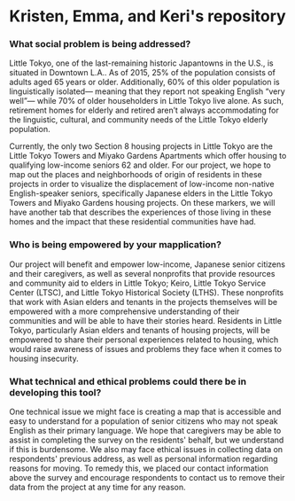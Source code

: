 # Kristen, Emma, and Keri's repository
### What social problem is being addressed?
Little Tokyo, one of the last-remaining historic Japantowns in the U.S., is situated in Downtown L.A.. As of 2015, 25% of the population consists of adults aged 65 years or older. Additionally, 60% of this older population is linguistically isolated— meaning that they report not speaking English “very well”— while 70% of older householders in Little Tokyo live alone. As such, retirement homes for elderly and retired aren’t always accommodating for the linguistic, cultural, and community needs of the Little Tokyo elderly population. 

Currently, the only two Section 8 housing projects in Little Tokyo are the Little Tokyo Towers and Miyako Gardens Apartments which offer housing to qualifying low-income seniors 62 and older. For our project, we hope to map out the places and neighborhoods of origin of residents in these projects in order to visualize the displacement of low-income non-native English-speaker seniors, specifically Japanese elders in the Little Tokyo Towers and Miyako Gardens housing projects. On these markers, we will have another tab that describes the experiences of those living in these homes and the impact that these residential communities have had. 
### Who is being empowered by your mapplication?
Our project will benefit and empower low-income, Japanese senior citizens and their caregivers, as well as several nonprofits that provide resources and community aid to elders in Little Tokyo; Keiro, Little Tokyo Service Center (LTSC), and Little Tokyo Historical Society (LTHS). These nonprofits that work with Asian elders and tenants in the projects themselves will be empowered with a more comprehensive understanding of their communities and will be able to have their stories heard.
Residents in Little Tokyo, particularly Asian elders and tenants of housing projects, will be empowered to share their personal experiences related to housing, which would raise awareness of issues and problems they face when it comes to housing insecurity.

### What technical and ethical problems could there be in developing this tool?
One technical issue we might face is creating a map that is accessible and easy to understand for a population of senior citizens who may not speak English as their primary language. We hope that caregivers may be able to assist in completing the survey on the residents' behalf, but we understand if this is burdensome. We also may face ethical issues in collecting data on respondents' previous address, as well as personal information regarding reasons for moving. To remedy this, we placed our contact information above the survey and encourage respondents to contact us to remove their data from the project at any time for any reason.

